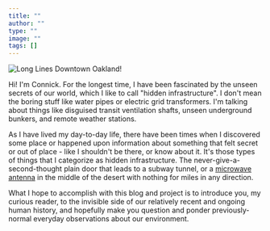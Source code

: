 ```yaml
---
title: ""
author: ""
type: ""
image: ""
tags: []
---
```

![Long Lines Downtown Oakland!](/img/long_lines_oak.jpeg "Unused AT&T Long Lines Antennas in Oakland, CA")
  
Hi! I'm Connick. For the longest time, I have been fascinated by the unseen secrets of our world, which I like to call "hidden infrastructure". I don't mean the boring stuff like water pipes or electric grid transformers. I'm talking about things like disguised transit ventilation shafts, unseen underground bunkers, and remote weather stations.  

As I have lived my day-to-day life, there have been times when I discovered some place or happened upon information about something that felt secret or out of place - like I shouldn't be there, or know about it. It's those types of things that I categorize as hidden infrastructure. The never-give-a-second-thought plain door that leads to a subway tunnel, or a [microwave antenna](https://long-lines.com/) in the middle of the desert with nothing for miles in any direction.

What I hope to accomplish with this blog and project is to introduce you, my curious reader, to the invisible side of our relatively recent and ongoing human history, and hopefully make you question and ponder previously-normal everyday observations about our environment.
